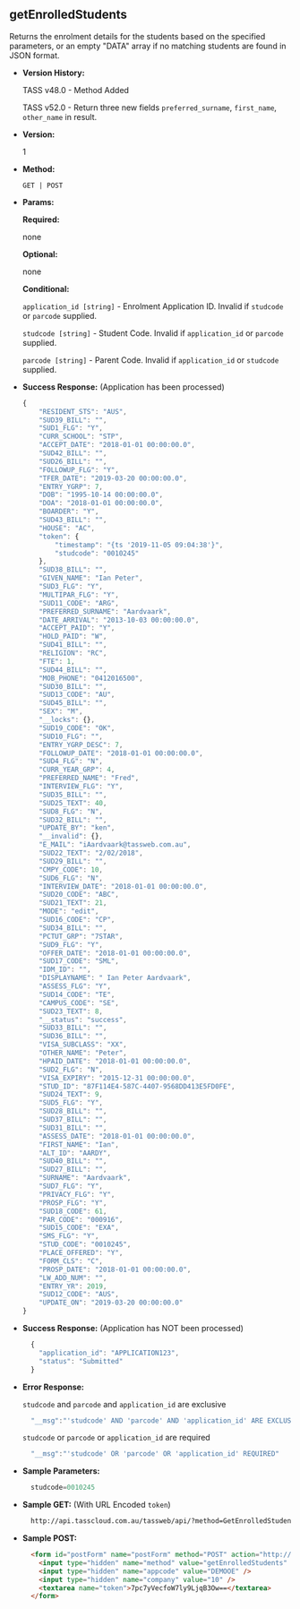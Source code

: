 **getEnrolledStudents**
----
  Returns the enrolment details for the students based on the specified parameters, or an empty "DATA" array if no matching students are found in JSON format.

* **Version History:**

    TASS v48.0 - Method Added

    TASS v52.0 - Return three new fields `preferred_surname`, `first_name`, `other_name` in result.

* **Version:**

  1

* **Method:**

  `GET | POST`
  
*  **Params:**

   **Required:**
 
   none

   **Optional:**

   none

   **Conditional:**

   `application_id [string]` - Enrolment Application ID. Invalid if `studcode` or `parcode` supplied.

   `studcode [string]` - Student Code. Invalid if `application_id` or `parcode` supplied.

   `parcode [string]` - Parent Code. Invalid if `application_id` or `studcode` supplied.

* **Success Response:** (Application has been processed)

    ```javascript
    {
        "RESIDENT_STS": "AUS",
        "SUD39_BILL": "",
        "SUD1_FLG": "Y",
        "CURR_SCHOOL": "STP",
        "ACCEPT_DATE": "2018-01-01 00:00:00.0",
        "SUD42_BILL": "",
        "SUD26_BILL": "",
        "FOLLOWUP_FLG": "Y",
        "TFER_DATE": "2019-03-20 00:00:00.0",
        "ENTRY_YGRP": 7,
        "DOB": "1995-10-14 00:00:00.0",
        "DOA": "2018-01-01 00:00:00.0",
        "BOARDER": "Y",
        "SUD43_BILL": "",
        "HOUSE": "AC",
        "token": {
            "timestamp": "{ts '2019-11-05 09:04:38'}",
            "studcode": "0010245"
        },
        "SUD38_BILL": "",
        "GIVEN_NAME": "Ian Peter",
        "SUD3_FLG": "Y",
        "MULTIPAR_FLG": "Y",
        "SUD11_CODE": "ARG",
        "PREFERRED_SURNAME": "Aardvaark",
        "DATE_ARRIVAL": "2013-10-03 00:00:00.0",
        "ACCEPT_PAID": "Y",
        "HOLD_PAID": "W",
        "SUD41_BILL": "",
        "RELIGION": "RC",
        "FTE": 1,
        "SUD44_BILL": "",
        "MOB_PHONE": "0412016500",
        "SUD30_BILL": "",
        "SUD13_CODE": "AU",
        "SUD45_BILL": "",
        "SEX": "M",
        "__locks": {},
        "SUD19_CODE": "OK",
        "SUD10_FLG": "",
        "ENTRY_YGRP_DESC": 7,
        "FOLLOWUP_DATE": "2018-01-01 00:00:00.0",
        "SUD4_FLG": "N",
        "CURR_YEAR_GRP": 4,
        "PREFERRED_NAME": "Fred",
        "INTERVIEW_FLG": "Y",
        "SUD35_BILL": "",
        "SUD25_TEXT": 40,
        "SUD8_FLG": "N",
        "SUD32_BILL": "",
        "UPDATE_BY": "ken",
        "__invalid": {},
        "E_MAIL": "iAardvaark@tassweb.com.au",
        "SUD22_TEXT": "2/02/2018",
        "SUD29_BILL": "",
        "CMPY_CODE": 10,
        "SUD6_FLG": "N",
        "INTERVIEW_DATE": "2018-01-01 00:00:00.0",
        "SUD20_CODE": "ABC",
        "SUD21_TEXT": 21,
        "MODE": "edit",
        "SUD16_CODE": "CP",
        "SUD34_BILL": "",
        "PCTUT_GRP": "7STAR",
        "SUD9_FLG": "Y",
        "OFFER_DATE": "2018-01-01 00:00:00.0",
        "SUD17_CODE": "SML",
        "IDM_ID": "",
        "DISPLAYNAME": " Ian Peter Aardvaark",
        "ASSESS_FLG": "Y",
        "SUD14_CODE": "TE",
        "CAMPUS_CODE": "SE",
        "SUD23_TEXT": 8,
        "__status": "success",
        "SUD33_BILL": "",
        "SUD36_BILL": "",
        "VISA_SUBCLASS": "XX",
        "OTHER_NAME": "Peter",
        "HPAID_DATE": "2018-01-01 00:00:00.0",
        "SUD2_FLG": "N",
        "VISA_EXPIRY": "2015-12-31 00:00:00.0",
        "STUD_ID": "87F114E4-587C-4407-9568DD413E5FD0FE",
        "SUD24_TEXT": 9,
        "SUD5_FLG": "Y",
        "SUD28_BILL": "",
        "SUD37_BILL": "",
        "SUD31_BILL": "",
        "ASSESS_DATE": "2018-01-01 00:00:00.0",
        "FIRST_NAME": "Ian",
        "ALT_ID": "AARDY",
        "SUD40_BILL": "",
        "SUD27_BILL": "",
        "SURNAME": "Aardvaark",
        "SUD7_FLG": "Y",
        "PRIVACY_FLG": "Y",
        "PROSP_FLG": "Y",
        "SUD18_CODE": 61,
        "PAR_CODE": "000916",
        "SUD15_CODE": "EXA",
        "SMS_FLG": "Y",
        "STUD_CODE": "0010245",
        "PLACE_OFFERED": "Y",
        "FORM_CLS": "C",
        "PROSP_DATE": "2018-01-01 00:00:00.0",
        "LW_ADD_NUM": "",
        "ENTRY_YR": 2019,
        "SUD12_CODE": "AUS",
        "UPDATE_ON": "2019-03-20 00:00:00.0"
    }
    ```
* **Success Response:** (Application has NOT been processed)

    ```javascript
      {
        "application_id": "APPLICATION123",
        "status": "Submitted"
      }
    ```
    
* **Error Response:**

    `studcode` and `parcode` and `application_id` are exclusive
    ```javascript
      "__msg":"'studcode' AND 'parcode' AND 'application_id' ARE EXCLUSIVE"
    ```
    
    `studcode` or `parcode` or `application_id` are required
    ```javascript
      "__msg":"'studcode' OR 'parcode' OR 'application_id' REQUIRED"
    ```
    
* **Sample Parameters:**

  ```javascript
    studcode=0010245
  ```

* **Sample GET:** (With URL Encoded `token`)

  ```HTML
    http://api.tasscloud.com.au/tassweb/api/?method=GetEnrolledStudents&appcode=DEMOOE&company=10&token=7pc7yVecfoW7ly9LjqB3Ow%3D%3D
  ```
  
* **Sample POST:**

  ```HTML
    <form id="postForm" name="postForm" method="POST" action="http://api.tasscloud.com.au/tassweb/api/">
      <input type="hidden" name="method" value="getEnrolledStudents" />
      <input type="hidden" name="appcode" value="DEMOOE" />
      <input type="hidden" name="company" value="10" />
      <textarea name="token">7pc7yVecfoW7ly9LjqB3Ow==</textarea>
    </form>
  ```
